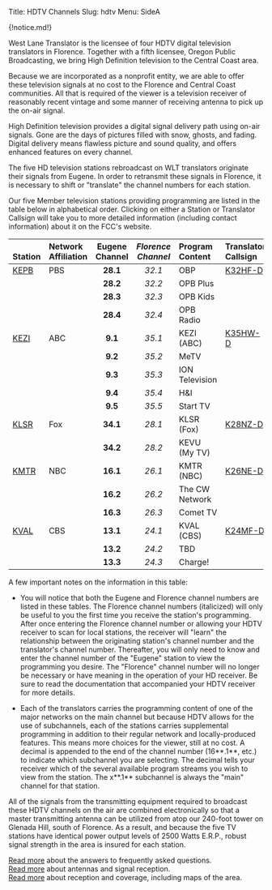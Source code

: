Title: HDTV Channels
Slug: hdtv
Menu: SideA

{!notice.md!}

West Lane Translator is the licensee of four HDTV digital television
translators in Florence. Together with a fifth licensee, Oregon Public
Broadcasting, we bring High Definition television to the Central Coast
area.

Because we are incorporated as a nonprofit entity, we are able to offer
these television signals at no cost to the Florence and Central Coast
communities. All that is required of the viewer is a television receiver
of reasonably recent vintage and some manner of receiving antenna to
pick up the on-air signal.

High Definition television
provides a digital signal delivery path using on-air signals. Gone are
the days of pictures filled with snow, ghosts, and fading. Digital
delivery means flawless picture and sound quality, and offers enhanced
features on every channel.

The five HD television stations rebroadcast on WLT translators
originate their signals from Eugene. In order to retransmit these
signals in Florence, it is necessary to shift or "translate" the
channel numbers for each station.

Our five Member television stations providing programming are listed
in the table below in alphabetical order.  Clicking on either a
Station or Translator Callsign will take you to more detailed
information (including contact information) about it on the FCC's
website.

| <br>Station                                            | Network<br>Affiliation | **Eugene<br>Channel** | *Florence<br>Channel* | Program<br>Content | Translator<br>Callsign                                                                                       |
| :---                                                   | :---                   | :--:                  | :--:                  | :---               | :---                                                                                                         |
| [KEPB](https://publicfiles.fcc.gov/tv-profile/KEPB-TV) | PBS                    | **28.1**              | *32.1*                | OBP                | [K32HF-D](https://enterpriseefiling.fcc.gov/dataentry/public/tv/publicFacilityDetails.html?facilityId=50580) |
|                                                        |                        | **28.2**              | *32.2*                | OPB Plus           |                                                                                                              |
|                                                        |                        | **28.3**              | *32.3*                | OPB Kids           |                                                                                                              |
|                                                        |                        | **28.4**              | *32.4*                | OPB Radio          |                                                                                                              |
| [KEZI](https://publicfiles.fcc.gov/tv-profile/KEZI)    | ABC                    | **9.1**               | *35.1*                | KEZI (ABC)         | [K35HW-D](https://enterpriseefiling.fcc.gov/dataentry/public/tv/publicFacilityDetails.html?facilityId=71618) |
|                                                        |                        | **9.2**               | *35.2*                | MeTV               |                                                                                                              |
|                                                        |                        | **9.3**               | *35.3*                | ION Television     |                                                                                                              |
|                                                        |                        | **9.4**               | *35.4*                | H&I                |                                                                                                              |
|                                                        |                        | **9.5**               | *35.5*                | Start TV           |                                                                                                              |
| [KLSR](https://publicfiles.fcc.gov/tv-profile/KLSR-TV) | Fox                    | **34.1**              | *28.1*                | KLSR (Fox)         | [K28NZ-D](https://enterpriseefiling.fcc.gov/dataentry/public/tv/publicFacilityDetails.html?facilityId=71617) |
|                                                        |                        | **34.2**              | *28.2*                | KEVU (My TV)       |                                                                                                              |
| [KMTR](https://publicfiles.fcc.gov/tv-profile/KMTR)    | NBC                    | **16.1**              | *26.1*                | KMTR (NBC)         | [K26NE-D](https://enterpriseefiling.fcc.gov/dataentry/public/tv/publicFacilityDetails.html?facilityId=71616) |
|                                                        |                        | **16.2**              | *26.2*                | The CW Network     |                                                                                                              |
|                                                        |                        | **16.3**              | *26.3*                | Comet TV           |                                                                                                              |
| [KVAL](https://publicfiles.fcc.gov/tv-profile/KVAL-TV) | CBS                    | **13.1**              | *24.1*                | KVAL (CBS)         | [K24MF-D](https://enterpriseefiling.fcc.gov/dataentry/public/tv/publicFacilityDetails.html?facilityId=71619) |
|                                                        |                        | **13.2**              | *24.2*                | TBD                |                                                                                                              |
|                                                        |                        | **13.3**              | *24.3*                | Charge!            |                                                                                                              |

A few important notes on the information in this table:

* You will notice that both the Eugene and Florence channel numbers
 are listed in these tables. The Florence channel numbers (italicized)
 will only be useful to
 you the first time you receive the station's programming. After
 once entering the Florence channel number or allowing your HDTV
 receiver to scan for local stations, the
 receiver will "learn" the relationship between the
 originating station's channel number and the translator's channel
 number. Thereafter, you will only need to know and enter the
 channel number of the "Eugene" station to view the programming you
 desire. The "Florence" channel number will no longer be necessary
 or have meaning in the operation of your HD receiver. Be sure to
 read the documentation that accompanied your HDTV receiver for more
 details.

* Each of the translators carries the programming content of one of
  the major networks on the main channel but because HDTV allows for
  the use of subchannels, each of the stations carries supplemental
  programming in addition to their regular network and
  locally-produced features. This means more choices for the viewer,
  still at no cost.  A decimal is appended to the end of the channel
  number (16**.1**, etc.) to indicate which subchannel you are
  selecting. The decimal tells your receiver which of the several
  available program streams you wish to view from the station. The
  x**.1** subchannel is always the "main" channel for that station.

All of the signals from the transmitting equipment required to broadcast
these HDTV channels on the air are combined
electronically so that a master transmitting antenna can be utilized
from atop our 240-foot tower on Glenada Hill, south of Florence. As
a result, and because the five TV stations have identical power output
levels of 2500 Watts E.R.P., robust signal strength in the area is
insured for each station.

[Read more]({filename}FAQ.md) about the answers to frequently asked
questions.  
[Read more]({filename}HDTV/Antennas.md) about antennas and signal
reception.  
[Read more]({filename}HDTV/Coverage.md) about reception and coverage,
including maps of the area.  
